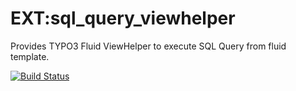 # EXT:sql_query_viewhelper
Provides TYPO3 Fluid ViewHelper to execute SQL Query from fluid template.

[![Build Status](https://travis-ci.org/aWuttig/typo3-viewhelper.svg?branch=master)](https://travis-ci.org/aWuttig/typo3-viewhelper)
